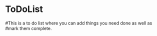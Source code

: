 # ToDoList
#This is a to do list where you can add things you need done as well as #mark them complete.